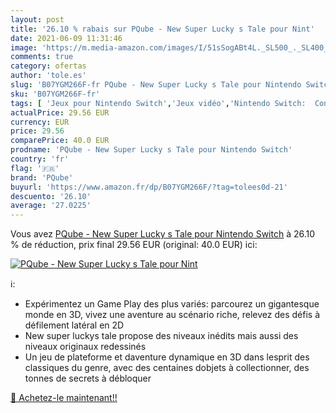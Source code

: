 ```yaml
---
layout: post
title: '26.10 % rabais sur PQube - New Super Lucky s Tale pour Nint'
date: 2021-06-09 11:31:46
image: 'https://m.media-amazon.com/images/I/51sSogABt4L._SL500_._SL400_.jpg'
comments: true
category: ofertas
author: 'tole.es'
slug: 'B07YGM266F-fr PQube - New Super Lucky s Tale pour Nintendo Switch'
sku: 'B07YGM266F-fr'
tags: [ 'Jeux pour Nintendo Switch','Jeux vidéo','Nintendo Switch:  Consoles, jeux et accessoires','pqube', ]
actualPrice: 29.56 EUR
currency: EUR
price: 29.56
comparePrice: 40.0 EUR
prodname: 'PQube - New Super Lucky s Tale pour Nintendo Switch'
country: 'fr'
flag: '🇫🇷'
brand: 'PQube'
buyurl: 'https://www.amazon.fr/dp/B07YGM266F/?tag=tolees0d-21'
descuento: '26.10'
average: '27.0225'
---
```


Vous avez [PQube - New Super Lucky s Tale pour Nintendo Switch](https://www.amazon.fr/dp/B07YGM266F/?tag=tolees0d-21)  à  26.10 % de réduction, prix final  29.56 EUR (original: 40.0 EUR) ici:

[![PQube - New Super Lucky s Tale pour Nint](https://m.media-amazon.com/images/I/51sSogABt4L._SL500_._SL400_.jpg)](https://www.amazon.fr/dp/B07YGM266F/?tag=tolees0d-21)

ℹ️:

- Expérimentez un Game Play des plus variés: parcourez un gigantesque monde en 3D, vivez une aventure au scénario riche, relevez des défis à défilement latéral en 2D
- New super luckys tale propose des niveaux inédits mais aussi des niveaux originaux redessinés
- Un jeu de plateforme et daventure dynamique en 3D dans lesprit des classiques du genre, avec des centaines dobjets à collectionner, des tonnes de secrets à débloquer

[🛒 Achetez-le maintenant!!](https://www.amazon.fr/dp/B07YGM266F/?tag=tolees0d-21)
